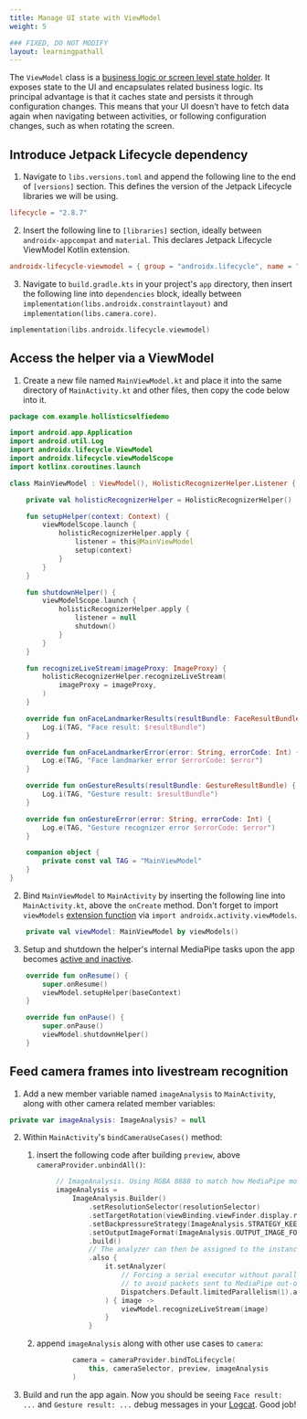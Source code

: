 ```yaml
---
title: Manage UI state with ViewModel
weight: 5

### FIXED, DO NOT MODIFY
layout: learningpathall
---
```


The `ViewModel` class is a [business logic or screen level state holder](https://developer.android.com/topic/architecture/ui-layer/stateholders). It exposes state to the UI and encapsulates related business logic. Its principal advantage is that it caches state and persists it through configuration changes. This means that your UI doesn’t have to fetch data again when navigating between activities, or following configuration changes, such as when rotating the screen.

## Introduce Jetpack Lifecycle dependency

1. Navigate to `libs.versions.toml` and append the following line to the end of `[versions]` section. This defines the version of the Jetpack Lifecycle libraries we will be using.

```toml
lifecycle = "2.8.7"
```

2. Insert the following line to `[libraries]` section, ideally between `androidx-appcompat` and `material`. This declares Jetpack Lifecycle ViewModel Kotlin extension.

```toml
androidx-lifecycle-viewmodel = { group = "androidx.lifecycle", name = "lifecycle-viewmodel-ktx", version.ref = "lifecycle" }
```

3. Navigate to `build.gradle.kts` in your project's `app` directory, then insert the following line into `dependencies` block, ideally between `implementation(libs.androidx.constraintlayout)` and `implementation(libs.camera.core)`. 

```kotlin
implementation(libs.androidx.lifecycle.viewmodel)
```

## Access the helper via a ViewModel

1. Create a new file named `MainViewModel.kt` and place it into the same directory of `MainActivity.kt` and other files, then copy the code below into it.

```kotlin
package com.example.hollisticselfiedemo

import android.app.Application
import android.util.Log
import androidx.lifecycle.ViewModel
import androidx.lifecycle.viewModelScope
import kotlinx.coroutines.launch

class MainViewModel : ViewModel(), HolisticRecognizerHelper.Listener {

    private val holisticRecognizerHelper = HolisticRecognizerHelper()

    fun setupHelper(context: Context) {
        viewModelScope.launch {
            holisticRecognizerHelper.apply {
                listener = this@MainViewModel
                setup(context)
            }
        }
    }

    fun shutdownHelper() {
        viewModelScope.launch {
            holisticRecognizerHelper.apply {
                listener = null
                shutdown()
            }
        }
    }

    fun recognizeLiveStream(imageProxy: ImageProxy) {
        holisticRecognizerHelper.recognizeLiveStream(
            imageProxy = imageProxy,
        )
    }

    override fun onFaceLandmarkerResults(resultBundle: FaceResultBundle) {
        Log.i(TAG, "Face result: $resultBundle")
    }

    override fun onFaceLandmarkerError(error: String, errorCode: Int) {
        Log.e(TAG, "Face landmarker error $errorCode: $error")
    }

    override fun onGestureResults(resultBundle: GestureResultBundle) {
        Log.i(TAG, "Gesture result: $resultBundle")
    }

    override fun onGestureError(error: String, errorCode: Int) {
        Log.e(TAG, "Gesture recognizer error $errorCode: $error")
    }

    companion object {
        private const val TAG = "MainViewModel"
    }
}
```

2. Bind `MainViewModel` to `MainActivity` by inserting the following line into `MainActivity.kt`, above the `onCreate` method. Don't forget to import `viewModels` [extension function](https://kotlinlang.org/docs/extensions.html#extension-functions) via `import androidx.activity.viewModels`.

```kotlin
    private val viewModel: MainViewModel by viewModels()
```

3. Setup and shutdown the helper's internal MediaPipe tasks upon the app becomes [active and inactive](https://developer.android.com/guide/components/activities/activity-lifecycle#alc).

```kotlin
    override fun onResume() {
        super.onResume()
        viewModel.setupHelper(baseContext)
    }

    override fun onPause() {
        super.onPause()
        viewModel.shutdownHelper()
    }
```

## Feed camera frames into livestream recognition

1. Add a new member variable named `imageAnalysis` to `MainActivity`, along with other camera related member variables:

```kotlin
private var imageAnalysis: ImageAnalysis? = null
```

2. Within `MainActivity`'s `bindCameraUseCases()` method:
    1.  insert the following code after building `preview`, above `cameraProvider.unbindAll()`:

    ```kotlin
            // ImageAnalysis. Using RGBA 8888 to match how MediaPipe models work
            imageAnalysis =
                ImageAnalysis.Builder()
                    .setResolutionSelector(resolutionSelector)
                    .setTargetRotation(viewBinding.viewFinder.display.rotation)
                    .setBackpressureStrategy(ImageAnalysis.STRATEGY_KEEP_ONLY_LATEST)
                    .setOutputImageFormat(ImageAnalysis.OUTPUT_IMAGE_FORMAT_RGBA_8888)
                    .build()
                    // The analyzer can then be assigned to the instance
                    .also {
                        it.setAnalyzer(
                            // Forcing a serial executor without parallelism
                            // to avoid packets sent to MediaPipe out-of-order
                            Dispatchers.Default.limitedParallelism(1).asExecutor()
                        ) { image ->
                            viewModel.recognizeLiveStream(image)
                        }
                    }
    ```

    2. append `imageAnalysis` along with other use cases to `camera`:


    ```kotlin
                camera = cameraProvider.bindToLifecycle(
                    this, cameraSelector, preview, imageAnalysis
                )
    ```

3. Build and run the app again. Now you should be seeing `Face result: ...` and `Gesture result: ...` debug messages in your [Logcat](https://developer.android.com/tools/logcat). Good job!

